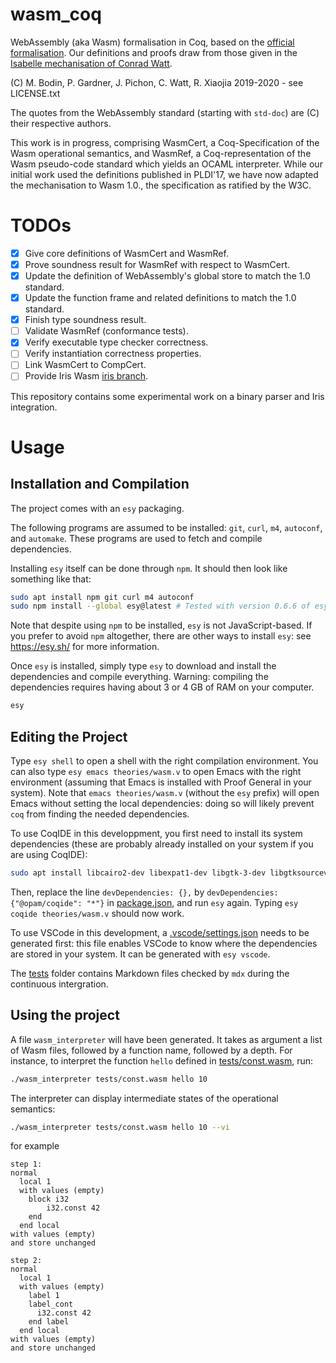 # wasm_coq
WebAssembly (aka Wasm) formalisation in Coq, based on the [official formalisation](https://www.w3.org/TR/wasm-core-1/).
Our definitions and proofs draw from those given in the [Isabelle mechanisation of Conrad Watt](https://www.isa-afp.org/entries/WebAssembly.html).

(C) M. Bodin, P. Gardner, J. Pichon, C. Watt, R. Xiaojia 2019-2020 - see LICENSE.txt

The quotes from the WebAssembly standard (starting with `std-doc`) are (C) their respective authors.

This work is in progress, comprising WasmCert, a Coq-Specification of the Wasm operational semantics, and WasmRef, a Coq-representation of the Wasm pseudo-code standard which yields an OCAML interpreter. While our initial work used the definitions published in PLDI'17, we have now adapted the mechanisation to Wasm 1.0., the specification as ratified by the W3C. 

# TODOs

- [x] Give core definitions of WasmCert and WasmRef.
- [x] Prove soundness result for WasmRef with respect to WasmCert.
- [x] Update the definition of WebAssembly's global store to match the 1.0 standard.
- [x] Update the function frame and related definitions to match the 1.0 standard.
- [x] Finish type soundness result.
- [ ] Validate WasmRef (conformance tests).
- [x] Verify executable type checker correctness.
- [ ] Verify instantiation correctness properties.
- [ ] Link WasmCert to CompCert.
- [ ] Provide Iris Wasm [iris branch](https://github.com/WasmCert/WasmCert-Coq/tree/iris-wasm-native).

This repository contains some experimental work on a binary parser and Iris integration. 

# Usage

## Installation and Compilation

The project comes with an `esy` packaging.

The following programs are assumed to be installed: `git`, `curl`, `m4`, `autoconf`, and `automake`.
These programs are used to fetch and compile dependencies.

Installing `esy` itself can be done through `npm`.
It should then look like something like that:
```bash
sudo apt install npm git curl m4 autoconf
sudo npm install --global esy@latest # Tested with version 0.6.6 of esy.
```
Note that despite using `npm` to be installed, `esy` is not JavaScript-based.
If you prefer to avoid `npm` altogether, there are other ways to install `esy`: see <https://esy.sh/> for more information.

Once `esy` is installed, simply type `esy` to download and install the dependencies and compile everything.
Warning: compiling the dependencies requires having about 3 or 4 GB of RAM on your computer.
```bash
esy
```

## Editing the Project

Type `esy shell` to open a shell with the right compilation environment.
You can also type `esy emacs theories/wasm.v` to open Emacs with the right environment (assuming that Emacs is installed with Proof General in your system).
Note that `emacs theories/wasm.v` (without the `esy` prefix) will open Emacs without setting the local dependencies: doing so will likely prevent `coq` from finding the needed dependencies.

To use CoqIDE in this developpment, you first need to install its system dependencies (these are probably already installed on your system if you are using CoqIDE):
```bash
sudo apt install libcairo2-dev libexpat1-dev libgtk-3-dev libgtksourceview-3.0-dev
```
Then, replace the line `devDependencies: {},` by `devDependencies: {"@opam/coqide": "*"}` in [package.json](./package.json), and run `esy` again.
Typing `esy coqide theories/wasm.v` should now work.

To use VSCode in this development, a [.vscode/settings.json](.vscode/settings.json) needs to be generated first: this file enables VSCode to know where the dependencies are stored in your system.
It can be generated with `esy vscode`.

The [tests](./tests) folder contains Markdown files checked by `mdx` during the continuous intergration.

## Using the project

A file `wasm_interpreter` will have been generated.
It takes as argument a list of Wasm files, followed by a function name, followed by a depth.
For instance, to interpret the function `hello` defined in [tests/const.wasm](tests/const.wasm), run:
```bash
./wasm_interpreter tests/const.wasm hello 10
```
The interpreter can display intermediate states of the operational semantics:
```bash
./wasm_interpreter tests/const.wasm hello 10 --vi
```
for example
```
step 1:
normal
  local 1
  with values (empty)
    block i32
        i32.const 42
    end
  end local
with values (empty)
and store unchanged

step 2:
normal
  local 1
  with values (empty)
    label 1
    label_cont
      i32.const 42
    end label
  end local
with values (empty)
and store unchanged
```
